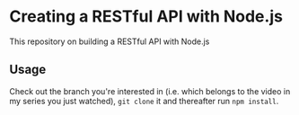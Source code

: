 # Creating a RESTful API with Node.js
This repository on building a RESTful API with Node.js

## Usage
Check out the branch you're interested in (i.e. which belongs to the video in my series you just watched), ```git clone``` it and thereafter run ```npm install```.
